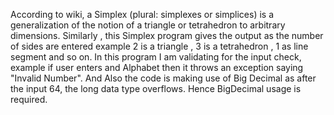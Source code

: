 According to wiki, a Simplex (plural: simplexes or simplices) is a generalization of the notion of a triangle or tetrahedron to arbitrary dimensions. 
Similarly , this Simplex program gives the output as the number of sides are entered example 2 is a triangle , 3 is a tetrahedron , 1 as line segment 
and so on.
In this program I am validating for the input check, example if user enters and Alphabet then it throws an exception saying "Invalid Number". 
And Also the code is making use of Big Decimal as after the input 64, the long data type overflows. Hence BigDecimal usage is required.